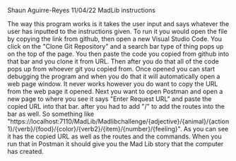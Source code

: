 Shaun Aguirre-Reyes 11/04/22 MadLib instructions

The way this program works is it takes the user input and says whatever the user has inputted to the instructions given. To run it you would open the file by copying the link from github, then open a new Visual Studio Code. You click on the "Clone Git Repository" and a search bar type of thing pops up on the top of the page. You then paste the code you copied from github into that bar and you clone it from URL. Then after you do that all of the code pops up from whoever git you copied from. Once opened you can start debugging the program and when you do that it will automatically open a web page window. It never works however you do want to copy the URL from the web page it opened. Next you want to open Postman and open a new page to where you see it says "Enter Request URL" and paste the copied URL into that bar. after you had to add "/" to add the routes into the bar as well. So something like "https://localhost:7110/MadLib/Madlibchallenge/{adjective}/{animal}/{action1}/{verb}/{food}/{color}/{verb2}/{item}/{number}/{feeling}". As you can see it has the copied URL as well as the routes and the commands. When you run that in Postman it should give you the Mad Lib story that the computer has created.
